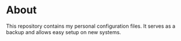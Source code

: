 # About
This repository contains my personal configuration files. It serves as a backup and allows easy setup on new systems.
